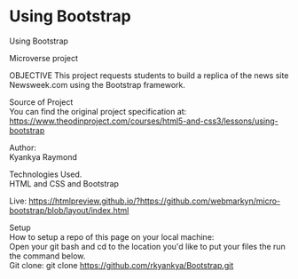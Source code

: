 # Using Bootstrap
Using Bootstrap

Microverse project

OBJECTIVE
    This project requests students to build a replica of the news site Newsweek.com using the Bootstrap framework.  

Source of Project  
    You can find the original project specification at: <https://www.theodinproject.com/courses/html5-and-css3/lessons/using-bootstrap>  

Author:  
    Kyankya Raymond

Technologies Used.  
    HTML and CSS and Bootstrap  

Live: 
    https://htmlpreview.github.io/?https://github.com/webmarkyn/micro-bootstrap/blob/layout/index.html    

Setup  
    How to setup a repo of this page on your local machine:  
    Open your git bash and cd to the location you'd like to put your files the run the command below.  
    Git clone: git clone   <https://github.com/rkyankya/Bootstrap.git>